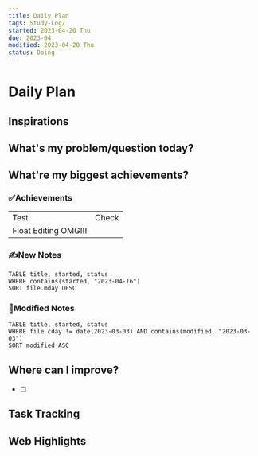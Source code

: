 ```yaml
---
title: Daily Plan
tags: Study-Log/
started: 2023-04-20 Thu
due: 2023-04
modified: 2023-04-20 Thu
status: Doing
---
```

# Daily Plan
## Inspirations

## What's my problem/question today?

## What're my biggest achievements?
### ✅Achievements

|  |  |
|:--|:--|
|Test|Check|
|Float Editing OMG!!! |  |


### ✍️New Notes

```dataview
TABLE title, started, status
WHERE contains(started, "2023-04-16")
SORT file.mday DESC
```

### 📝Modified Notes

```dataview
TABLE title, started, status
WHERE file.cday != date(2023-03-03) AND contains(modified, "2023-03-03")
SORT modified ASC
```


## Where can I improve?
- [ ] 
## Task Tracking
## Web Highlights
